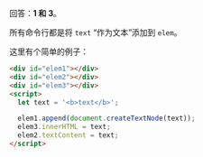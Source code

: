 回答：**1 和 3**。

所有命令行都是将 `text` “作为文本”添加到 `elem`。

这里有个简单的例子：

```html run height=80
<div id="elem1"></div>
<div id="elem2"></div>
<div id="elem3"></div>
<script>
  let text = '<b>text</b>';

  elem1.append(document.createTextNode(text));
  elem3.innerHTML = text;
  elem2.textContent = text;
</script>
```
